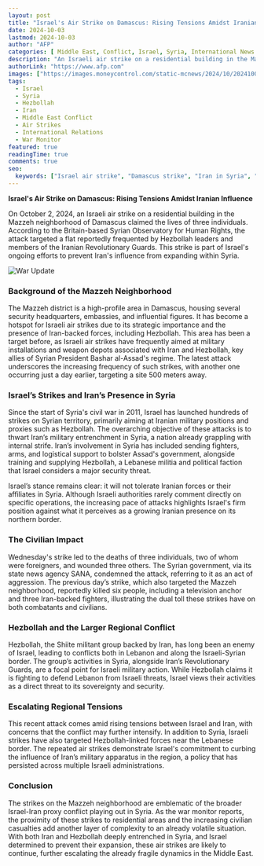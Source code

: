 ```yaml
---
layout: post
title: "Israel's Air Strike on Damascus: Rising Tensions Amidst Iranian Influence"
date: 2024-10-03
lastmod: 2024-10-03
author: "AFP"
categories: [ Middle East, Conflict, Israel, Syria, International News ]
description: "An Israeli air strike on a residential building in the Mazzeh neighborhood of Damascus killed three people, with reports suggesting the building was frequented by Hezbollah leaders and members of the Iranian Revolutionary Guards."
authorLink: "https://www.afp.com"
images: ["https://images.moneycontrol.com/static-mcnews/2024/10/20241002094420_Iran-Israel.jpg"] # Replace with a relevant image link
tags:
  - Israel
  - Syria
  - Hezbollah
  - Iran
  - Middle East Conflict
  - Air Strikes
  - International Relations
  - War Monitor
featured: true
readingTime: true
comments: true
seo:
  keywords: ["Israel air strike", "Damascus strike", "Iran in Syria", "Hezbollah", "Israeli military", "Middle East conflict", "Syria civil war", "Iran-Israel conflict", "Mazzeh neighborhood"]
---
```


**Israel's Air Strike on Damascus: Rising Tensions Amidst Iranian Influence**

On October 2, 2024, an Israeli air strike on a residential building in the Mazzeh neighborhood of Damascus claimed the lives of three individuals. According to the Britain-based Syrian Observatory for Human Rights, the attack targeted a flat reportedly frequented by Hezbollah leaders and members of the Iranian Revolutionary Guards. This strike is part of Israel's ongoing efforts to prevent Iran's influence from expanding within Syria. 

![War Update](https://images.moneycontrol.com/static-mcnews/2024/10/20241002094420_Iran-Israel.jpg)

### Background of the Mazzeh Neighborhood

The Mazzeh district is a high-profile area in Damascus, housing several security headquarters, embassies, and influential figures. It has become a hotspot for Israeli air strikes due to its strategic importance and the presence of Iran-backed forces, including Hezbollah. This area has been a target before, as Israeli air strikes have frequently aimed at military installations and weapon depots associated with Iran and Hezbollah, key allies of Syrian President Bashar al-Assad's regime. The latest attack underscores the increasing frequency of such strikes, with another one occurring just a day earlier, targeting a site 500 meters away.

### Israel’s Strikes and Iran’s Presence in Syria

Since the start of Syria's civil war in 2011, Israel has launched hundreds of strikes on Syrian territory, primarily aiming at Iranian military positions and proxies such as Hezbollah. The overarching objective of these attacks is to thwart Iran’s military entrenchment in Syria, a nation already grappling with internal strife. Iran’s involvement in Syria has included sending fighters, arms, and logistical support to bolster Assad's government, alongside training and supplying Hezbollah, a Lebanese militia and political faction that Israel considers a major security threat.

Israel’s stance remains clear: it will not tolerate Iranian forces or their affiliates in Syria. Although Israeli authorities rarely comment directly on specific operations, the increasing pace of attacks highlights Israel's firm position against what it perceives as a growing Iranian presence on its northern border.

### The Civilian Impact

Wednesday's strike led to the deaths of three individuals, two of whom were foreigners, and wounded three others. The Syrian government, via its state news agency SANA, condemned the attack, referring to it as an act of aggression. The previous day’s strike, which also targeted the Mazzeh neighborhood, reportedly killed six people, including a television anchor and three Iran-backed fighters, illustrating the dual toll these strikes have on both combatants and civilians.

### Hezbollah and the Larger Regional Conflict

Hezbollah, the Shiite militant group backed by Iran, has long been an enemy of Israel, leading to conflicts both in Lebanon and along the Israeli-Syrian border. The group’s activities in Syria, alongside Iran’s Revolutionary Guards, are a focal point for Israeli military action. While Hezbollah claims it is fighting to defend Lebanon from Israeli threats, Israel views their activities as a direct threat to its sovereignty and security.

### Escalating Regional Tensions

This recent attack comes amid rising tensions between Israel and Iran, with concerns that the conflict may further intensify. In addition to Syria, Israeli strikes have also targeted Hezbollah-linked forces near the Lebanese border. The repeated air strikes demonstrate Israel's commitment to curbing the influence of Iran’s military apparatus in the region, a policy that has persisted across multiple Israeli administrations.

### Conclusion

The strikes on the Mazzeh neighborhood are emblematic of the broader Israel-Iran proxy conflict playing out in Syria. As the war monitor reports, the proximity of these strikes to residential areas and the increasing civilian casualties add another layer of complexity to an already volatile situation. With both Iran and Hezbollah deeply entrenched in Syria, and Israel determined to prevent their expansion, these air strikes are likely to continue, further escalating the already fragile dynamics in the Middle East.